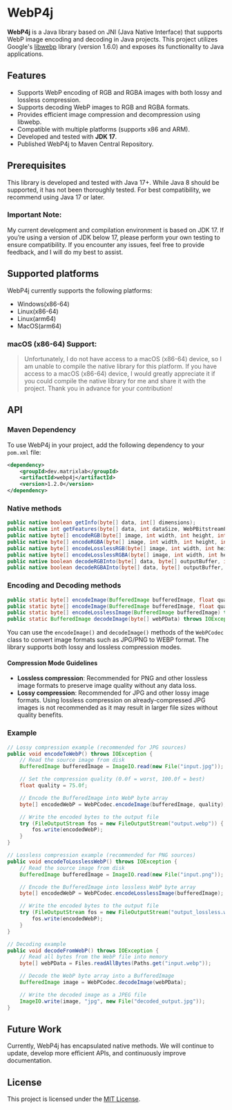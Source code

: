 # WebP4j

**WebP4j** is a Java library based on JNI (Java Native Interface) that supports WebP image encoding and decoding in Java projects. This project utilizes Google's [libwebp](https://developers.google.com/speed/webp) library (version 1.6.0) and exposes its functionality to Java applications.

## Features

- Supports WebP encoding of RGB and RGBA images with both lossy and lossless compression.
- Supports decoding WebP images to RGB and RGBA formats.
- Provides efficient image compression and decompression using libwebp.
- Compatible with multiple platforms (supports x86 and ARM).
- Developed and tested with **JDK 17**.
- Published WebP4j to Maven Central Repository.

## Prerequisites

This library is developed and tested with Java 17+. While Java 8 should be supported, it has not been thoroughly tested. For best compatibility, we recommend using Java 17 or later.

### Important Note:

My current development and compilation environment is based on JDK 17. If you’re using a version of JDK below 17, please perform your own testing to ensure compatibility. If you encounter any issues, feel free to provide feedback, and I will do my best to assist.

## Supported platforms

WebP4j currently supports the following platforms:

- Windows(x86-64)
- Linux(x86-64)
- Linux(arm64)
- MacOS(arm64)

### macOS (x86-64) Support:

> Unfortunately, I do not have access to a macOS (x86-64) device, so I am unable to compile the native library for this platform. If you have access to a macOS (x86-64) device, I would greatly appreciate it if you could compile the native library for me and share it with the project. Thank you in advance for your contribution!

## API

### Maven Dependency

To use WebP4j in your project, add the following dependency to your `pom.xml` file:

```xml
<dependency>
    <groupId>dev.matrixlab</groupId>
    <artifactId>webp4j</artifactId>
    <version>1.2.0</version>
</dependency>
```

### Native methods

```java
public native boolean getInfo(byte[] data, int[] dimensions);
public native int getFeatures(byte[] data, int dataSize, WebPBitstreamFeatures features);
public native byte[] encodeRGB(byte[] image, int width, int height, int stride, float quality);
public native byte[] encodeRGBA(byte[] image, int width, int height, int stride, float quality);
public native byte[] encodeLosslessRGB(byte[] image, int width, int height, int stride);
public native byte[] encodeLosslessRGBA(byte[] image, int width, int height, int stride);
public native boolean decodeRGBInto(byte[] data, byte[] outputBuffer, int outputStride);
public native boolean decodeRGBAInto(byte[] data, byte[] outputBuffer, int outputStride);
```

### Encoding and Decoding methods

```java
public static byte[] encodeImage(BufferedImage bufferedImage, float quality) throws IOException;
public static byte[] encodeImage(BufferedImage bufferedImage, float quality, boolean lossless) throws IOException;
public static byte[] encodeLosslessImage(BufferedImage bufferedImage) throws IOException;
public static BufferedImage decodeImage(byte[] webPData) throws IOException;
```

You can use the `encodeImage()` and `decodeImage()` methods of the `WebPCodec` class to convert image formats such as JPG/PNG to WEBP format. The library supports both lossy and lossless compression modes.

#### Compression Mode Guidelines

- **Lossless compression**: Recommended for PNG and other lossless image formats to preserve image quality without any data loss.
- **Lossy compression**: Recommended for JPG and other lossy image formats. Using lossless compression on already-compressed JPG images is not recommended as it may result in larger file sizes without quality benefits.

### Example

```java
// Lossy compression example (recommended for JPG sources)
public void encodeToWebP() throws IOException {
    // Read the source image from disk
    BufferedImage bufferedImage = ImageIO.read(new File("input.jpg"));

    // Set the compression quality (0.0f = worst, 100.0f = best)
    float quality = 75.0f;

    // Encode the BufferedImage into WebP byte array
    byte[] encodedWebP = WebPCodec.encodeImage(bufferedImage, quality);

    // Write the encoded bytes to the output file
    try (FileOutputStream fos = new FileOutputStream("output.webp")) {
        fos.write(encodedWebP);
    }
}

// Lossless compression example (recommended for PNG sources)
public void encodeToLosslessWebP() throws IOException {
    // Read the source image from disk
    BufferedImage bufferedImage = ImageIO.read(new File("input.png"));

    // Encode the BufferedImage into lossless WebP byte array
    byte[] encodedWebP = WebPCodec.encodeLosslessImage(bufferedImage);

    // Write the encoded bytes to the output file
    try (FileOutputStream fos = new FileOutputStream("output_lossless.webp")) {
        fos.write(encodedWebP);
    }
}

// Decoding example
public void decodeFromWebP() throws IOException {
    // Read all bytes from the WebP file into memory
    byte[] webPData = Files.readAllBytes(Paths.get("input.webp"));

    // Decode the WebP byte array into a BufferedImage
    BufferedImage image = WebPCodec.decodeImage(webPData);

    // Write the decoded image as a JPEG file
    ImageIO.write(image, "jpg", new File("decoded_output.jpg"));
}
```

## Future Work

Currently, WebP4j has encapsulated native methods. We will continue to update, develop more efficient APIs, and continuously improve documentation.

## License

This project is licensed under the [MIT License](https://opensource.org/licenses/MIT).
